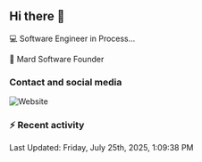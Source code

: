 ## Hi there 👋

:computer: Software Engineer in Process...

:office: Mard Software Founder

### Contact and social media

![Website](https://img.shields.io/badge/maurwoit.com-up-green?style=for-the-badge)


### :zap: Recent activity
<!--RECENT_ACTIVITY:start-->
<!--RECENT_ACTIVITY:end-->

<!--RECENT_ACTIVITY:last_update-->
Last Updated: Friday, July 25th, 2025, 1:09:38 PM
<!--RECENT_ACTIVITY:last_update_end-->